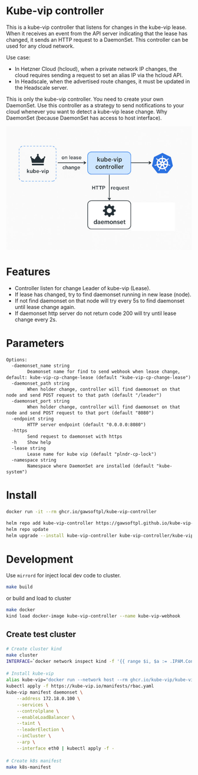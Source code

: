 # Kube-vip controller
This is a kube-vip controller that listens for changes in the kube-vip lease.
When it receives an event from the API server indicating that the lease has changed, it sends an HTTP request to a DaemonSet.
This controller can be used for any cloud network.

Use case:
- In Hetzner Cloud (hcloud), when a private network IP changes, the cloud requires sending a request to set an alias IP via the hcloud API.
- In Headscale, when the advertised route changes, it must be updated in the Headscale server.

This is only the kube-vip controller. You need to create your own DaemonSet. Use this controller as a strategy to send notifications to your cloud whenever you want to detect a kube-vip lease change. Why DaemonSet (because DaemonSet has access to host interface). 


![alt text](image.jpg)

# Features
- Controller listen for change Leader of kube-vip (Lease).
- If lease has changed, try to find daemonset running in new lease (node).
- If not find daemonset on that node will try every 5s to find daemonset until lease change again.
- If daemonset http server do not return code 200 will try until lease change every 2s.

# Parameters
```
Options:
  -daemonset_name string
        Deamonset name for find to send webhook when lease change, default: kube-vip-cp-change-lease (default "kube-vip-cp-change-lease")
  -daemonset_path string
        When holder change, controller will find daemonset on that node and send POST request to that path (default "/leader")
  -daemonset_port string
        When holder change, controller will find daemonset on that node and send POST request to that port (default "8080")
  -endpoint string
        HTTP server endpoint (default "0.0.0.0:8080")
  -https
        Send request to daemonset with https
  -h    Show help
  -lease string
        Lease name for kube vip (default "plndr-cp-lock")
  -namespace string
        Namespace where DaemonSet are installed (default "kube-system")
```

# Install

```sh
docker run -it --rm ghcr.io/gawsoftpl/kube-vip-controller
```

```sh
helm repo add kube-vip-controller https://gawsoftpl.github.io/kube-vip-controller
helm repo update
helm upgrade --install kube-vip-controller kube-vip-controller/kube-vip-controller
```

# Development
Use `mirrord` for inject local dev code to cluster.

```sh
make build
```

or build and load to cluster
```sh
make docker
kind load docker-image kube-vip-controller --name kube-vip-webhook
```

## Create test cluster
```sh
# Create cluster kind
make cluster
INTERFACE=`docker network inspect kind -f '{{ range $i, $a := .IPAM.Config }}{{ println .Subnet }}{{ end }}'`

# Install kube-vip
alias kube-vip="docker run --network host --rm ghcr.io/kube-vip/kube-vip:v1.0.0"
kubectl apply -f https://kube-vip.io/manifests/rbac.yaml 
kube-vip manifest daemonset \
    --address 172.18.0.100 \
    --services \
    --controlplane \
    --enableLoadBalancer \
    --taint \
    --leaderElection \
    --inCluster \
    --arp \
    --interface eth0 | kubectl apply -f -

# Create k8s manifest
make k8s-manifest

```
